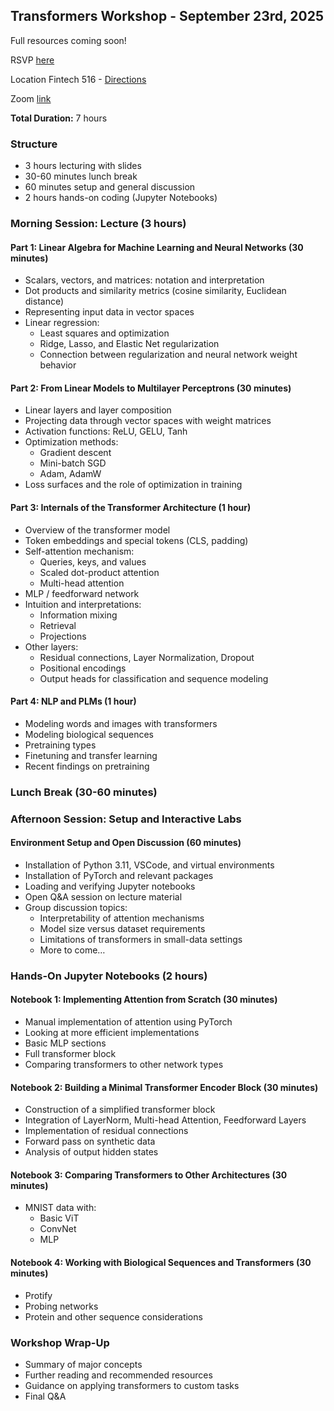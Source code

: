 ## Transformers Workshop - September 23rd, 2025

Full resources coming soon!

RSVP [here](https://docs.google.com/forms/d/14smYLDO3aV03hVxDcVeilne-Uqch8ywKA_CdngCtClo)

Location Fintech 516 - [Directions](https://www.google.com/maps?gs_lcrp=EgZjaHJvbWUyCggAEEUYFhgeGDkyCggBEAAYChgWGB4yCAgCEAAYFhgeMggIAxAAGBYYHjIICAQQABgWGB4yCAgFEAAYFhgeMggIBhAAGBYYHjIGCAcQRRg80gEINDMyNmowajeoAgCwAgA&um=1&ie=UTF-8&fb=1&gl=us&sa=X&geocode=KffXNNduq8eJMfD2uB_J3qQy&daddr=591+Collaboration+Way,+Newark,+DE+19713)

Zoom [link](https://udel.zoom.us/j/92582067018?jst=2)

**Total Duration:** 7 hours

### Structure
- 3 hours lecturing with slides
- 30-60 minutes lunch break
- 60 minutes setup and general discussion
- 2 hours hands-on coding (Jupyter Notebooks)

### Morning Session: Lecture (3 hours)
#### Part 1: Linear Algebra for Machine Learning and Neural Networks (30 minutes)
- Scalars, vectors, and matrices: notation and interpretation
- Dot products and similarity metrics (cosine similarity, Euclidean distance)
- Representing input data in vector spaces
- Linear regression:
  - Least squares and optimization
  - Ridge, Lasso, and Elastic Net regularization
  - Connection between regularization and neural network weight behavior

#### Part 2: From Linear Models to Multilayer Perceptrons (30 minutes)
- Linear layers and layer composition
- Projecting data through vector spaces with weight matrices
- Activation functions: ReLU, GELU, Tanh
- Optimization methods:
  - Gradient descent
  - Mini-batch SGD
  - Adam, AdamW
- Loss surfaces and the role of optimization in training

#### Part 3: Internals of the Transformer Architecture (1 hour)
- Overview of the transformer model
- Token embeddings and special tokens (CLS, padding)
- Self-attention mechanism:
  - Queries, keys, and values
  - Scaled dot-product attention
  - Multi-head attention
- MLP / feedforward network
- Intuition and interpretations:
  - Information mixing
  - Retrieval
  - Projections
- Other layers:
  - Residual connections, Layer Normalization, Dropout
  - Positional encodings
  - Output heads for classification and sequence modeling

#### Part 4: NLP and PLMs (1 hour)
- Modeling words and images with transformers
- Modeling biological sequences
- Pretraining types
- Finetuning and transfer learning
- Recent findings on pretraining

### Lunch Break (30-60 minutes)

### Afternoon Session: Setup and Interactive Labs
#### Environment Setup and Open Discussion (60 minutes)
- Installation of Python 3.11, VSCode, and virtual environments
- Installation of PyTorch and relevant packages
- Loading and verifying Jupyter notebooks
- Open Q&A session on lecture material
- Group discussion topics:
  - Interpretability of attention mechanisms
  - Model size versus dataset requirements
  - Limitations of transformers in small-data settings
  - More to come…

### Hands-On Jupyter Notebooks (2 hours)
#### Notebook 1: Implementing Attention from Scratch (30 minutes)
- Manual implementation of attention using PyTorch
- Looking at more efficient implementations
- Basic MLP sections
- Full transformer block
- Comparing transformers to other network types

#### Notebook 2: Building a Minimal Transformer Encoder Block (30 minutes)
- Construction of a simplified transformer block
- Integration of LayerNorm, Multi-head Attention, Feedforward Layers
- Implementation of residual connections
- Forward pass on synthetic data
- Analysis of output hidden states

#### Notebook 3: Comparing Transformers to Other Architectures (30 minutes)
- MNIST data with:
  - Basic ViT
  - ConvNet
  - MLP

#### Notebook 4: Working with Biological Sequences and Transformers (30 minutes)
- Protify
- Probing networks
- Protein and other sequence considerations

### Workshop Wrap-Up
- Summary of major concepts
- Further reading and recommended resources
- Guidance on applying transformers to custom tasks
- Final Q&A